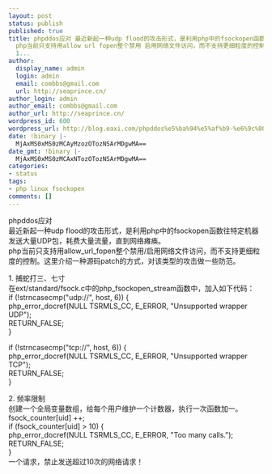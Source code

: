 ```yaml
---
layout: post
status: publish
published: true
title: phpddos应对 最近新起一种udp flood的攻击形式，是利用php中的fsockopen函数往特定机器发送大量UDP包，耗费大量流量，直到网络瘫痪。
  php当前只支持用allow url fopen整个禁用 启用网络文件访问，而不支持更细粒度的控制。这里介绍一种源码patch的方式，对该类型的攻击做一些防范。
  1...
author:
  display_name: admin
  login: admin
  email: combbs@gmail.com
  url: http://seaprince.cn/
author_login: admin
author_email: combbs@gmail.com
author_url: http://seaprince.cn/
wordpress_id: 600
wordpress_url: http://blog.eaxi.com/phpddos%e5%ba%94%e5%af%b9-%e6%9c%80%e8%bf%91%e6%96%b0%e8%b5%b7%e4%b8%80%e7%a7%8dudp-flood%e7%9a%84%e6%94%bb%e5%87%bb%e5%bd%a2%e5%bc%8f%ef%bc%8c%e6%98%af%e5%88%a9%e7%94%a8php%e4%b8%ad%e7%9a%84fsockopen/
date: !binary |-
  MjAxMS0xMS0zMCAyMzozOTozNSArMDgwMA==
date_gmt: !binary |-
  MjAxMS0xMS0zMCAxNTozOTozNSArMDgwMA==
categories:
- status
tags:
- php linux fsockopen
comments: []
---
```

<p>phpddos应对<br />
最近新起一种udp flood的攻击形式，是利用php中的fsockopen函数往特定机器发送大量UDP包，耗费大量流量，直到网络瘫痪。<br />
php当前只支持用allow_url_fopen整个禁用&#47;启用网络文件访问，而不支持更细粒度的控制。这里介绍一种源码patch的方式，对该类型的攻击做一些防范。</p>
<p>1. 捕蛇打三、七寸<br />
在ext&#47;standard&#47;fsock.c中的php_fsockopen_stream函数中，加入如下代码：<br />
	if (!strncasecmp("udp:&#47;&#47;", host, 6)) {<br />
		php_error_docref(NULL TSRMLS_CC, E_ERROR, "Unsupported wrapper UDP");<br />
		RETURN_FALSE;<br />
	}</p>
<p>	if (!strncasecmp("tcp:&#47;&#47;", host, 6)) {<br />
		php_error_docref(NULL TSRMLS_CC, E_ERROR, "Unsupported wrapper TCP");<br />
		RETURN_FALSE;<br />
	}</p>
<p>2. 频率限制<br />
创建一个全局变量数组，给每个用户维护一个计数器，执行一次函数加一。<br />
	fsock_counter[uid] ++;<br />
	if (fsock_counter[uid] > 10) {<br />
		php_error_docref(NULL TSRMLS_CC, E_ERROR, "Too many calls.");<br />
		RETURN_FALSE;<br />
	}<br />
一个请求，禁止发送超过10次的网络请求！</p>
